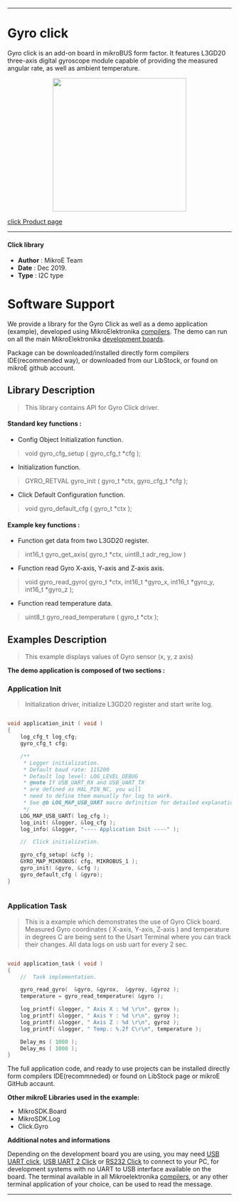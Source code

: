

---
# Gyro click

Gyro click is an add-on board in mikroBUS form factor. It features L3GD20 three-axis digital gyroscope module capable of providing the measured angular rate, as well as ambient temperature.

<p align="center">
  <img src="https://download.mikroe.com/images/click_for_ide/gyro_click.png" height=300px>
</p>

[click Product page](https://www.mikroe.com/gyro-click)

---


#### Click library 

- **Author**        : MikroE Team
- **Date**          : Dec 2019.
- **Type**          : I2C type


# Software Support

We provide a library for the Gyro Click 
as well as a demo application (example), developed using MikroElektronika 
[compilers](https://shop.mikroe.com/compilers). 
The demo can run on all the main MikroElektronika [development boards](https://shop.mikroe.com/development-boards).

Package can be downloaded/installed directly form compilers IDE(recommended way), or downloaded from our LibStock, or found on mikroE github account. 

## Library Description

> This library contains API for Gyro Click driver.

#### Standard key functions :

- Config Object Initialization function.
> void gyro_cfg_setup ( gyro_cfg_t *cfg ); 
 
- Initialization function.
> GYRO_RETVAL gyro_init ( gyro_t *ctx, gyro_cfg_t *cfg );

- Click Default Configuration function.
> void gyro_default_cfg ( gyro_t *ctx );


#### Example key functions :

- Function get data from two L3GD20 register.
> int16_t gyro_get_axis( gyro_t *ctx, uint8_t adr_reg_low )
 
- Function read Gyro X-axis, Y-axis and Z-axis axis.
> void gyro_read_gyro( gyro_t *ctx, int16_t *gyro_x, int16_t *gyro_y, int16_t *gyro_z );

- Function read temperature data.
> uint8_t gyro_read_temperature ( gyro_t *ctx );

## Examples Description

> This example displays values of Gyro sensor (x, y, z axis)

**The demo application is composed of two sections :**

### Application Init 

> Initialization driver, initialize L3GD20 register and start write log.

```c

void application_init ( void )
{
    log_cfg_t log_cfg;
    gyro_cfg_t cfg;

    /** 
     * Logger initialization.
     * Default baud rate: 115200
     * Default log level: LOG_LEVEL_DEBUG
     * @note If USB_UART_RX and USB_UART_TX 
     * are defined as HAL_PIN_NC, you will 
     * need to define them manually for log to work. 
     * See @b LOG_MAP_USB_UART macro definition for detailed explanation.
     */
    LOG_MAP_USB_UART( log_cfg );
    log_init( &logger, &log_cfg );
    log_info( &logger, "---- Application Init ----" );

    //  Click initialization.

    gyro_cfg_setup( &cfg );
    GYRO_MAP_MIKROBUS( cfg, MIKROBUS_1 );
    gyro_init( &gyro, &cfg );
    gyro_default_cfg ( &gyro);
}
  
```

### Application Task

> This is a example which demonstrates the use of Gyro Click board.
> Measured Gyro coordinates ( X-axis, Y-axis, Z-axis ) and temperature in degrees C are being sent
> to the Usart Terminal where you can track their changes.
> All data logs on usb uart for every 2 sec. 

```c

void application_task ( void )
{
    //  Task implementation.

    gyro_read_gyro(  &gyro, &gyrox,  &gyroy, &gyroz );
    temperature = gyro_read_temperature( &gyro );

    log_printf( &logger, " Axis X : %d \r\n", gyrox );
    log_printf( &logger, " Axis Y : %d \r\n", gyroy );
    log_printf( &logger, " Axis Z : %d \r\n", gyroz );
    log_printf( &logger, " Temp.: %.2f C\r\n", temperature );

    Delay_ms ( 1000 );
    Delay_ms ( 1000 );
}


```


The full application code, and ready to use projects can be  installed directly form compilers IDE(recommneded) or found on LibStock page or mikroE GitHub accaunt.

**Other mikroE Libraries used in the example:** 

- MikroSDK.Board
- MikroSDK.Log
- Click.Gyro

**Additional notes and informations**

Depending on the development board you are using, you may need 
[USB UART click](https://shop.mikroe.com/usb-uart-click), 
[USB UART 2 Click](https://shop.mikroe.com/usb-uart-2-click) or 
[RS232 Click](https://shop.mikroe.com/rs232-click) to connect to your PC, for 
development systems with no UART to USB interface available on the board. The 
terminal available in all Mikroelektronika 
[compilers](https://shop.mikroe.com/compilers), or any other terminal application 
of your choice, can be used to read the message.



---
